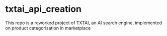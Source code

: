 # txtai_api_creation
This repo is a reworked project of TXTAI, an AI search engine, implemented on product categorisation in marketplace

